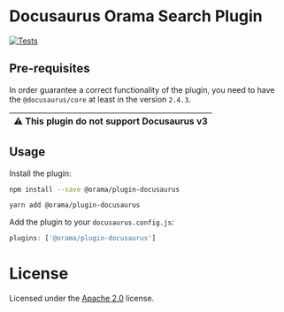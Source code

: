 # Docusaurus Orama Search Plugin

[![Tests](https://github.com/oramasearch/orama/actions/workflows/turbo.yml/badge.svg)](https://github.com/oramasearch/orama/actions/workflows/turbo.yml)

## Pre-requisites
In order guarantee a correct functionality of the plugin, you need to have the `@docusaurus/core` at least in the version `2.4.3`.

| :warning: This plugin do not support Docusaurus v3 |
|----------------------------------------------------|

## Usage

Install the plugin:

```bash
npm install --save @orama/plugin-docusaurus
```

```bash
yarn add @orama/plugin-docusaurus
```

Add the plugin to your `docusaurus.config.js`:

```js
plugins: ['@orama/plugin-docusaurus']
```

# License

Licensed under the [Apache 2.0](/LICENSE.md) license.
